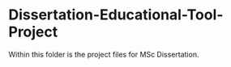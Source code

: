 # Dissertation-Educational-Tool-Project

Within this folder is the project files for MSc Dissertation. 
